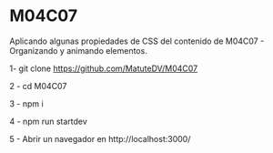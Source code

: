 # M04C07
Aplicando algunas propiedades de CSS del contenido de M04C07 - Organizando y animando elementos.


1- git clone https://github.com/MatuteDV/M04C07

2 - cd M04C07

3 - npm i

4 - npm run startdev

5 - Abrir un navegador en http://localhost:3000/
